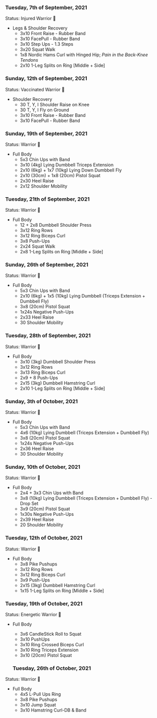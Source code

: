 ### Tuesday, 7th of September, 2021

Status: Injured Warrior :face_with_head_bandage:

- Legs & Shoulder Recovery
   - 3x10 Front Raise - Rubber Band
   - 3x10 FacePull - Rubber Band
   - 3x10 Step Ups - 1.3 Steps 
   - 3x20 Squat Walk
   - 1x8 Nordic Hams Curl with Hinged Hip; *Pain in the Back-Knee Tendons*
   - 2x10 1-Leg Splits on Ring [Middle + Side]


### Sunday, 12th of September, 2021

Status: Vaccinated Warrior :syringe:

- Shoulder Recovery
    - 30 T, Y, I Shoulder Raise on Knee
    - 30 T, Y, I Fly on Ground
    - 3x10 Front Raise - Rubber Band
    - 3x10 FacePull - Rubber Band

### Sunday, 19th of September, 2021

Status: Warrior 💪

- Full Body
   - 5x3 Chin Ups with Band
   - 3x10 (4kg) Lying Dumbbell Triceps Extension
   - 2x10 (6kg) + 1x7 (10kg) Lying Down Dumbbell Fly
   - 2x10 (30cm) + 1x8 (20cm) Pistol Squat
   - 2x30 Heel Raise
   - 2x12 Shoulder Mobility

### Tuesday, 21th of September, 2021

Status: Warrior 💪

- Full Body
   - 12 + 2x8 Dumbbell Shoulder Press
   - 3x12 Ring Rows
   - 3x12 Ring Biceps Curl
   - 3x8 Push-Ups
   - 2x24 Squat Walk
   - 2x8 1-Leg Splits on Ring [Middle + Side]

### Sunday, 26th of September, 2021

Status: Warrior 💪

- Full Body
   - 5x3 Chin Ups with Band
   - 2x10 (6kg) + 1x5 (10kg) Lying Dumbbell (Triceps Extension + Dumbbell Fly)
   - 3x8 (20cm) Pistol Squat
   - 1x24s Negative Push-Ups
   - 2x33 Heel Raise
   - 30 Shoulder Mobility

### Tuesday, 28th of September, 2021

Status: Warrior 💪

- Full Body
   - 3x10 (3kg) Dumbbell Shoulder Press 
   - 3x12 Ring Rows
   - 3x13 Ring Biceps Curl
   - 2x9 + 8 Push-Ups
   - 2x15 (3kg) Dumbbell Hamstring Curl
   - 2x10 1-Leg Splits on Ring [Middle + Side]

### Sunday, 3th of October, 2021

Status: Warrior 💪

- Full Body
   - 5x3 Chin Ups with Band
   - 4x6 (10kg) Lying Dumbbell (Triceps Extension + Dumbbell Fly)
   - 3x8 (20cm) Pistol Squat
   - 1x24s Negative Push-Ups
   - 2x36 Heel Raise
   - 30 Shoulder Mobility

### Sunday, 10th of October, 2021

Status: Warrior 💪

- Full Body
   - 2x4 + 3x3 Chin Ups with Band
   - 3x8 (10kg) Lying Dumbbell (Triceps Extension + Dumbbell Fly) - Drop Set
   - 3x9 (20cm) Pistol Squat
   - 1x30s Negative Push-Ups
   - 2x39 Heel Raise
   - 20 Shoulder Mobility

### Tuesday, 12th of October, 2021

Status: Warrior 💪

- Full Body
   - 3x8 Pike Pushups
   - 3x12 Ring Rows
   - 3x12 Ring Biceps Curl
   - 3x9 Push-Ups
   - 2x15 (3kg) Dumbbell Hamstring Curl
   - 1x15 1-Leg Splits on Ring [Middle + Side]

### Tuesday, 19th of October, 2021

Status: Energetic Warrior 👊

- Full Body
   - 3x6 CandleStick Roll to Squat
   - 3x10 PushUps
   - 3x10 Ring Crossed Biceps Curl
   - 3x10 Ring Triceps Extension
   - 3x10 (20cm) Pistol Squat
   
   ### Tuesday, 26th of October, 2021

Status: Warrior 💪

- Full Body
   - 4x5 L-Pull Ups Ring
   - 3x8 Pike Pushups
   - 3x10 Jump Squat
   - 3x10 Hamstring Curl-DB & Band

